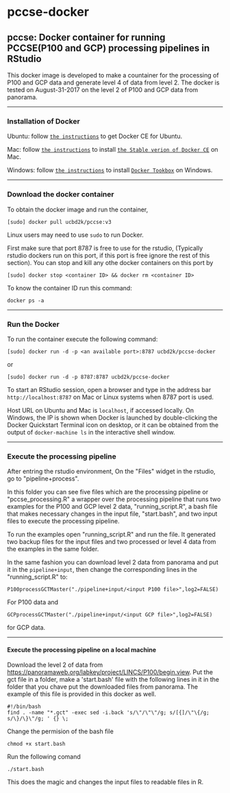 # pccse-docker
## pccse: Docker container for running PCCSE(P100 and GCP) processing pipelines in RStudio

This docker image is developed to make a countainer for the processing of P100 and GCP data and generate level 4 of data from level 2. The docker is tested on August-31-2017 on the level 2 of P100 and GCP data from panorama.

<!---
This docker image was built based on the validated MEMA R package v1.0.1 (released on 2017-05-16) to run all the R code in the processing pipeline provided by MEP-LINCS on 2017-05-17 at  inside a virtual RStudio.
The docker has been tested for all of the on Linux (Ubuntu 14.04 and 16.04), macOS (10.11.6), and Windows (Windows 7 Enterprise). 
-->


---
### Installation of Docker

Ubuntu: follow [`the instructions`](https://docs.docker.com/engine/installation/linux/docker-ce/ubuntu/) to get Docker CE for Ubuntu.


Mac: follow [`the instructions`](https://store.docker.com/editions/community/docker-ce-desktop-mac) to install [`the Stable verion of Docker CE`](https://download.docker.com/mac/stable/Docker.dmg) on Mac.

Windows: follow [`the instructions`](https://docs.docker.com/toolbox/toolbox_install_windows/) to install [`Docker Tookbox`](https://download.docker.com/win/stable/DockerToolbox.exe) on Windows.

---
### Download the docker container
To obtain the docker image and run the container,
```
[sudo] docker pull ucbd2k/pccse:v3
```
Linux users may need to use `sudo` to run Docker.

First make sure that port 8787 is free to use for the rstudio, (Typically rstudio dockers run on this port, if this port is free ignore the rest of this section). You can stop and kill any othe docker containers on this port by

```
[sudo] docker stop <container ID> && docker rm <container ID>
```
To know the container ID run this command:
```
docker ps -a
```
---
### Run the Docker

To run the container execute the following command:

```
[sudo] docker run -d -p <an available port>:8787 ucbd2k/pccse-docker
```
or

```
[sudo] docker run -d -p 8787:8787 ucbd2k/pccse-docker
```

To start an RStudio session, open a browser and type in the address bar `http://localhost:8787` on Mac or Linux systems when 8787 port is used.

Host URL on Ubuntu and Mac is `localhost`, if accessed locally. On Windows, the IP is shown when Docker is launched by double-clicking the Docker Quickstart Terminal icon on desktop, or it can be obtained from the output of `docker-machine ls` in the interactive shell window.

---
### Execute the processing pipeline

After entring the rstudio environment, On the "Files" widget in the rstudio, go to "pipeline+process".

In this folder you can see five files which are the processing pipeline or "pccse_processing.R" a wrapper over the processing pipeline that runs two examples for the P100 and GCP level 2 data, "running_script.R", a bash file that makes necessary changes in the input file, "start.bash", and two input files to execute the processing pipeline.

To run the examples open "running_script.R" and run the file. It generated two backup files for the input files and two processed or level 4 data from the examples in the same folder. 

In the same fashion you can download level 2 data from panorama and put it in the `pipeline+input`, then change the corresponding lines in the "running_script.R" to: 
```
P100processGCTMaster("./pipeline+input/<input P100 file>",log2=FALSE)
```
For P100 data and
```
GCPprocessGCTMaster("./pipeline+input/<input GCP file>",log2=FALSE)
```
for GCP data.

---
#### Execute the processing pipeline on a local machine

Download the level 2 of data from https://panoramaweb.org/labkey/project/LINCS/P100/begin.view. Put the gct file in a folder, make a 'start.bash' file with the following lines in it in the folder that you chave put the downloaded files from panorama. The example of this file is provided in this docker as well.
```
#!/bin/bash
find . -name "*.gct" -exec sed -i.back 's/\"/\"\"/g; s/[{]/\"\{/g; s/\}/\}\"/g; ' {} \;
```
Change the permision of the bash file
```
chmod +x start.bash
```
Run the following comand
```
./start.bash
```
This does the magic and changes the input files to readable files in R. 
